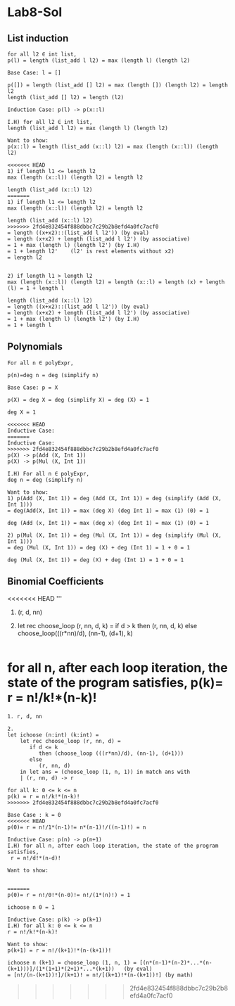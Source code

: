 # Lab8-Sol

## List induction

```
for all l2 ∈ int list,
p(l) = length (list_add l l2) = max (length l) (length l2)
```

```
Base Case: l = []

p([]) = length (list_add [] l2) = max (length []) (length l2) = length l2
length (list_add [] l2) = length (l2)
```

```
Induction Case: p(l) -> p(x::l)

I.H) for all l2 ∈ int list,
length (list_add l l2) = max (length l) (length l2)

Want to show:
p(x::l) = length (list_add (x::l) l2) = max (length (x::l)) (length l2)

<<<<<<< HEAD
1) if length l1 <= length l2 
max (length (x::l)) (length l2) = length l2

length (list_add (x::l) l2) 
=======
1) if length l1 <= length l2
max (length (x::l)) (length l2) = length l2

length (list_add (x::l) l2)
>>>>>>> 2fd4e832454f888dbbc7c29b2b8efd4a0fc7acf0
= length ((x+x2)::(list_add l l2')) (by eval)
= length (x+x2) + length (list_add l l2') (by associative)
= 1 + max (length l) (length l2') (by I.H)
= 1 + length l2'    (l2' is rest elements without x2)
= length l2


2) if length l1 > length l2
max (length (x::l)) (length l2) = length (x::l) = length (x) + length (l) = 1 + length l

length (list_add (x::l) l2)
= length ((x+x2)::(list_add l l2')) (by eval)
= length (x+x2) + length (list_add l l2') (by associative)
= 1 + max (length l) (length l2') (by I.H)
= 1 + length l
```


## Polynomials

```
For all n ∈ polyExpr,

p(n)=deg n = deg (simplify n)
```

```
Base Case: p = X

p(X) = deg X = deg (simplify X) = deg (X) = 1

deg X = 1
```

```
<<<<<<< HEAD
Inductive Case: 
=======
Inductive Case:
>>>>>>> 2fd4e832454f888dbbc7c29b2b8efd4a0fc7acf0
p(X) -> p(Add (X, Int 1))
p(X) -> p(Mul (X, Int 1))

I.H) For all n ∈ polyExpr,
deg n = deg (simplify n)

Want to show:
1) p(Add (X, Int 1)) = deg (Add (X, Int 1)) = deg (simplify (Add (X, Int 1)))
= deg(Add(X, Int 1)) = max (deg X) (deg Int 1) = max (1) (0) = 1

deg (Add (x, Int 1)) = max (deg x) (deg Int 1) = max (1) (0) = 1

2) p(Mul (X, Int 1)) = deg (Mul (X, Int 1)) = deg (simplify (Mul (X, Int 1)))
= deg (Mul (X, Int 1)) = deg (X) + deg (Int 1) = 1 + 0 = 1

deg (Mul (X, Int 1)) = deg (X) + deg (Int 1) = 1 + 0 = 1
```


## Binomial Coefficients

<<<<<<< HEAD
'''
1. (r, d, nn)

2. let rec choose_loop (r, nn, d, k) = 
       if d > k 
       	  then (r, nn, d, k)
       else 
       	  choose_loop(((r*nn)/d), (nn-1), (d+1), k)
```

```
for all n, after each loop iteration, the state of the program satisfies,
p(k)= r = n!/k!*(n-k)!
=======
```
1. r, d, nn
```
```
2.
let ichoose (n:int) (k:int) =
    let rec choose_loop (r, nn, d) =
       if d <= k
          then (choose_loop (((r*nn)/d), (nn-1), (d+1)))
       else
       	  (r, nn, d)
    in let ans = (choose_loop (1, n, 1)) in match ans with
    | (r, nn, d) -> r
```

```
for all k: 0 <= k <= n
p(k) = r = n!/k!*(n-k)!
>>>>>>> 2fd4e832454f888dbbc7c29b2b8efd4a0fc7acf0
```

```
Base Case : k = 0
<<<<<<< HEAD
p(0)= r = n!/1*(n-1)!= n*(n-1)!/((n-1)!) = n
```

```
Inductive Case: p(n) -> p(n+1)
I.H) for all n, after each loop iteration, the state of the program satisfies,
 r = n!/d!*(n-d)!

Want to show:


=======
p(0)= r = n!/0!*(n-0)!= n!/(1*(n)!) = 1

ichoose n 0 = 1
```

```
Inductive Case: p(k) -> p(k+1)
I.H) for all k: 0 <= k <= n
r = n!/k!*(n-k)!

Want to show:
p(k+1) = r = n!/(k+1)!*(n-(k+1))!

ichoose n (k+1) = choose_loop (1, n, 1) = [(n*(n-1)*(n-2)*...*(n-(k+1)))]/(1*(1+1)*(2+1)*...*(k+1))   (by eval)
= [n!/(n-(k+1))!]/(k+1)! = n!/[(k+1)!*(n-(k+1))!] (by math)

```
>>>>>>> 2fd4e832454f888dbbc7c29b2b8efd4a0fc7acf0
